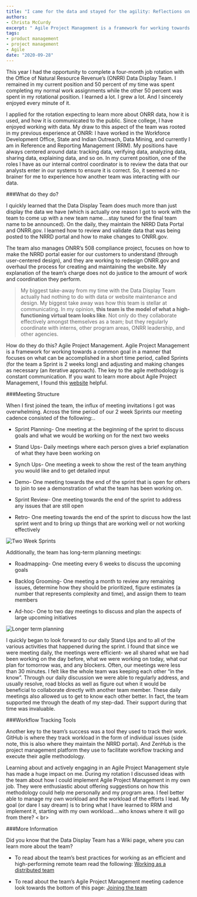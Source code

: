 ```yaml
---
title: "I came for the data and stayed for the agility: Reflections on my rotation with the Data Display Team "
authors:
- Christa McCurdy
excerpt: " Agile Project Management is a framework for working towards a common goal in a manner that focuses on what can be accomplished in a short time period...the key to the agile methodology is constant communication."
tags:
- product management
- project management
- Agile
date: "2020-09-28"
---
```


This year I had the opportunity to complete a four-month job rotation with the Office of Natural Resource Revenue’s (ONRR) Data Display Team.  I remained in my current position and 50 percent of my time was spent completing my normal work assignments while the other 50 percent was spent in my rotational position.  I learned a lot.  I grew a lot.  And I sincerely enjoyed every minute of it.

I applied for the rotation expecting to learn more about ONRR data, how it is used, and how it is communicated to the public.  Since college, I have enjoyed working with data.  My draw to this aspect of the team was rooted in my previous experience at ONRR:  I have worked in the Workforce Development Office, State and Indian Outreach, Data Mining, and currently I am in Reference and Reporting Management (RRM).  My positions have always centered around data: tracking data, verifying data, analyzing data, sharing data, explaining data, and so on.  In my current position, one of the roles I have as our internal control coordinator is to review the data that our analysts enter in our systems to ensure it is correct.  So, it seemed a no-brainer for me to experience how another team was interacting with our data.

###What do they do?

I quickly learned that the Data Display Team does much more than just display the data we have (which is actually one reason I got to work with the team to come up with a new team name....stay tuned for the final team name to be announced).  On the daily, they maintain the NRRD Data Portal and ONRR.gov.  I learned how to review and validate data that was being posted to the NRRD portal and how to make changes to ONRR.gov.   

The team also manages ONRR’s 508 compliance project, focuses on how to make the NRRD portal easier for our customers to understand (through user-centered design), and they are working to redesign ONRR.gov and overhaul the process for creating and maintaining the website.  My explanation of the team’s charge does not do justice to the amount of work and coordination they perform.

> My biggest take-away from my time with the Data Display Team actually had nothing to do with data or website maintenance and design.  My biggest take away was how this team is stellar at communicating.  In my opinion, **this team is the model of what a high-functioning virtual team looks like**.  Not only do they collaborate effectively amongst themselves as a team; but they regularly coordinate with interns, other program areas, ONRR leadership, and other agencies.

How do they do this?  Agile Project Management.  Agile Project Management is a framework for working towards a common goal in a manner that focuses on what can be accomplished in a short time period, called Sprints (for the team a Sprint is 2 weeks long) and adjusting and making changes as necessary (an iterative approach).  The key to the agile methodology is constant communication.  If you want to learn more about Agile Project Management, I found this [website](https://www.atlassian.com/agile/project-management) helpful.

###Meeting Structure

When I first joined the team, the influx of meeting invitations I got was overwhelming.  Across the time period of our 2 week Sprints our meeting cadence consisted of the following:..

 - Sprint Planning- One meeting at the beginning of the sprint to discuss goals and what we would be working on for the next two weeks

 - Stand Ups- Daily meetings where each person gives a brief explanation of what they have been working on

 - Synch Ups- One meeting a week to show the rest of the team anything you would like and to get detailed input

 - Demo- One meeting towards the end of the sprint that is open for others to join to see a demonstration of what the team has been working on.

 - Sprint Review- One meeting towards the end of the sprint to address any issues that are still open

 - Retro- One meeting towards the end of the sprint to discuss how the last sprint went and to bring up things that are working well or not working effectively



![Two Week Sprints](/twoweeksprints.png)



Additionally, the team has long-term planning meetings:

 - Roadmapping- One meeting every 6 weeks to discuss the upcoming goals

 - Backlog Grooming- One meeting a month to review any remaining issues, determine how they should be prioritized, figure estimates (a number that represents complexity and time), and assign them to team members

 - Ad-hoc- One to two day meetings to discuss and plan the aspects of large upcoming initiatives


![Longer term planning](/longertermplanning.png)


I quickly began to look forward to our daily Stand Ups and to all of the various activities that happened during the sprint.  I found that since we were meeting daily, the meetings were efficient- we all shared what we had been working on the day before, what we were working on today, what our plan for tomorrow was, and any blockers.  Often, our meetings were less than 30 minutes.  I felt like the whole team was keeping each other “in the know”.  Through our daily discussion we were able to regularly address, and usually resolve, road blocks as well as figure out when it would be beneficial to collaborate directly with another team member.  These daily meetings also allowed us to get to know each other better. In fact, the team supported me through the death of my step-dad.  Their support during that time was invaluable.

###Workflow Tracking Tools

Another key to the team’s success was a tool they used to track their work.  GitHub is where they track workload in the form of individual issues (side note, this is also where they maintain the NRRD portal).  And ZenHub is the project management platform they use to facilitate workflow tracking and execute their agile methodology.

Learning about and actively engaging in an Agile Project Management style has made a huge impact on me.  During my rotation I discussed ideas with the team about how I could implement Agile Project Management in my own job.  They were enthusiastic about offering suggestions on how this methodology could help me personally and my program area.  I feel better able to manage my own workload and the workload of the efforts I lead.  My goal (or dare I say dream) is to bring what I have learned to RRM and implement it, starting with my own workload….who knows where it will go from there?
< br>

###More Information

Did you know that the Data Display Team has a Wiki page, where you can learn more about the team?   

 - To read about the team’s best practices for working as an efficient and high-performing remote team read the following:  [Working as a distributed team](https://github.com/ONRR/nrrd/wiki/Basics-for-making-distributed-work-work)

 - To read about the team’s Agile Project Management meeting cadence look towards the bottom of this page:  [Joining the team](https://github.com/ONRR/nrrd/wiki/Joining-the-Natural-Resources-Revenue-Data-project-team)
